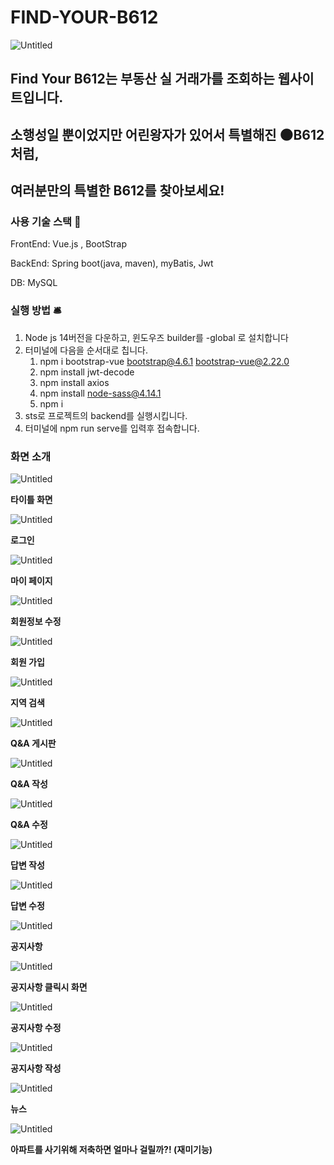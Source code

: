 # FIND-YOUR-B612

![Untitled](FIND-YOUR-B612%20e213375f36bc4d459325cd007f8ce88d/Untitled.png)

## Find Your B612는 부동산 실 거래가를 조회하는 웹사이트입니다.

## 소행성일 뿐이었지만 어린왕자가 있어서 특별해진 🌑B612처럼, 
## 여러분만의 특별한 B612를 찾아보세요!

### 사용 기술 스택 🦾

FrontEnd: Vue.js , BootStrap 

BackEnd: Spring boot(java, maven), myBatis, Jwt

DB: MySQL

### 실행 방법 🛎️

1. Node js 14버전을 다운하고, 윈도우즈 builder를 -global 로 설치합니다
2. 터미널에 다음을 순서대로 칩니다.
    1.  npm i bootstrap-vue bootstrap@4.6.1 bootstrap-vue@2.22.0
    2. npm install jwt-decode
    3. npm install axios
    4. npm install node-sass@4.14.1
    5. npm i
3. sts로 프로젝트의 backend를 실행시킵니다.
4. 터미널에 npm run serve를 입력후 접속합니다.

### 화면 소개

![Untitled](FIND-YOUR-B612%20e213375f36bc4d459325cd007f8ce88d/Untitled%201.png)

**타이틀 화면** 

![Untitled](FIND-YOUR-B612%20e213375f36bc4d459325cd007f8ce88d/Untitled%202.png)

**로그인**

![Untitled](FIND-YOUR-B612%20e213375f36bc4d459325cd007f8ce88d/Untitled%203.png)

**마이 페이지**

![Untitled](FIND-YOUR-B612%20e213375f36bc4d459325cd007f8ce88d/Untitled%204.png)

**회원정보 수정**

![Untitled](FIND-YOUR-B612%20e213375f36bc4d459325cd007f8ce88d/Untitled%205.png)

**회원 가입**

![Untitled](FIND-YOUR-B612%20e213375f36bc4d459325cd007f8ce88d/Untitled%206.png)

**지역 검색**

![Untitled](FIND-YOUR-B612%20e213375f36bc4d459325cd007f8ce88d/Untitled%207.png)

**Q&A 게시판**

![Untitled](FIND-YOUR-B612%20e213375f36bc4d459325cd007f8ce88d/Untitled%208.png)

**Q&A 작성**

![Untitled](FIND-YOUR-B612%20e213375f36bc4d459325cd007f8ce88d/Untitled%209.png)

**Q&A 수정**

![Untitled](FIND-YOUR-B612%20e213375f36bc4d459325cd007f8ce88d/Untitled%2010.png)

**답변 작성**

![Untitled](FIND-YOUR-B612%20e213375f36bc4d459325cd007f8ce88d/Untitled%2011.png)

**답변 수정**

![Untitled](FIND-YOUR-B612%20e213375f36bc4d459325cd007f8ce88d/Untitled%2012.png)

**공지사항**

![Untitled](FIND-YOUR-B612%20e213375f36bc4d459325cd007f8ce88d/Untitled%2013.png)

**공지사항 클릭시 화면**

![Untitled](FIND-YOUR-B612%20e213375f36bc4d459325cd007f8ce88d/Untitled%2014.png)

**공지사항 수정**

![Untitled](FIND-YOUR-B612%20e213375f36bc4d459325cd007f8ce88d/Untitled%2015.png)

**공지사항 작성**

![Untitled](FIND-YOUR-B612%20e213375f36bc4d459325cd007f8ce88d/Untitled%2016.png)

**뉴스**

![Untitled](FIND-YOUR-B612%20e213375f36bc4d459325cd007f8ce88d/Untitled%2017.png)

**아파트를 사기위해 저축하면 얼마나 걸릴까?! (재미기능)**
